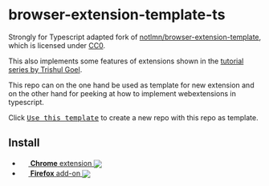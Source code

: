 # browser-extension-template-ts

Strongly for Typescript adapted fork
of [notlmn/browser-extension-template](https://github.com/notlmn/browser-extension-template), which is licensed
under [CC0](https://creativecommons.org/publicdomain/zero/1.0/).

This also implements some features of extensions shown in
the [tutorial series by Trishul Goel](https://www.youtube.com/playlist?list=PLI08QU9qtPEJiBs7rVOT4FvXJlisDgTlS).

This repo can on the one hand be used as template for new extension and on the other hand for peeking at how to
implement webextensions in typescript.

Click [<kbd>Use this template</kbd>](https://github.com/s-weigand/browser-extension-template-ts/generate) to create a
new repo with this repo as template.

## Install

[link-amo]: https://addons.mozilla.org/en-US/firefox/addon/<extension_name>

[link-cws]: https://chrome.google.com/webstore/detail/<extension_name>/<extension_ID_CHROME>

- [<img valign="center" src="https://upload.wikimedia.org/wikipedia/commons/e/e2/Google_Chrome_icon_%282011%29.svg" width=16>
  **Chrome** extension
  <img valign="middle" src="https://img.shields.io/chrome-web-store/v/<extension_ID_CHROME>.svg?label=%20">
  ][link-cws]
- [<img valign="center" src="https://upload.wikimedia.org/wikipedia/commons/a/a0/Firefox_logo%2C_2019.svg" width=16>
  **Firefox** add-on
  <img valign="middle" src="https://img.shields.io/amo/v/<extension_name>.svg?label=%20">][link-amo]
